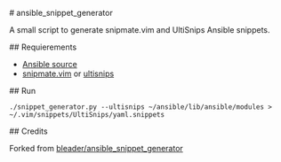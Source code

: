 # ansible_snippet_generator

A small script to generate snipmate.vim and UltiSnips Ansible snippets.

## Requierements

- [Ansible source](http://github.com/ansible/ansible)
- [snipmate.vim](http://github.com/msanders/snipmate.vim) or [ultisnips](http://github.com/SirVer/ultisnips)

## Run

```
./snippet_generator.py --ultisnips ~/ansible/lib/ansible/modules > ~/.vim/snippets/UltiSnips/yaml.snippets
```

## Credits

Forked from [bleader/ansible_snippet_generator](https://github.com/bleader/ansible_snippet_generator)

